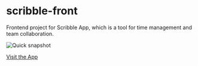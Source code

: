 # scribble-front
Frontend project for Scribble App, which is a tool for time management and team collaboration. 

![Quick snapshot](https://dowely.github.io/scribble-front/assets/snapShot.png)

[Visit the App](https://dowely.github.io/scribble-front/)